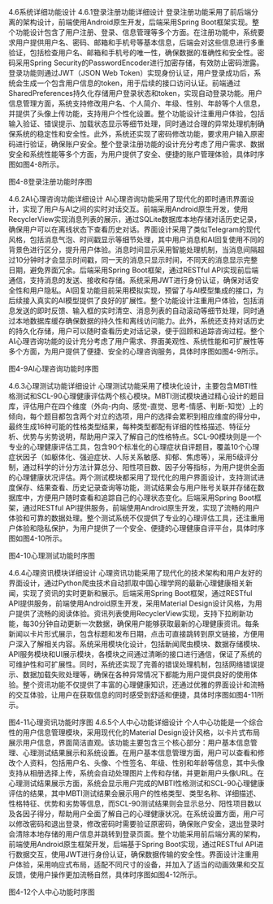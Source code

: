 4.6系统详细功能设计
4.6.1登录注册功能详细设计
登录注册功能采用了前后端分离的架构设计，前端使用Android原生开发，后端采用Spring Boot框架实现。整个功能设计包含了用户注册、登录、信息管理等多个方面。在注册功能中，系统要求用户提供用户名、密码、邮箱和手机号等基本信息，后端会对这些信息进行多重验证，包括检查用户名、邮箱和手机号的唯一性，确保数据的准确性和安全性。密码采用Spring Security的PasswordEncoder进行加密存储，有效防止密码泄露。登录功能则通过JWT（JSON Web Token）实现身份认证，用户登录成功后，系统会生成一个包含用户信息的token，用于后续的接口访问认证。前端通过SharedPreferences持久化存储用户登录状态和token，实现自动登录功能。用户信息管理方面，系统支持修改用户名、个人简介、年级、性别、年龄等个人信息，并提供了头像上传功能，支持用户个性化设置。整个功能设计注重用户体验，包括输入验证、错误提示、加载状态显示等细节处理，同时通过合理的异常处理机制确保系统的稳定性和安全性。此外，系统还实现了密码修改功能，要求用户输入原密码进行验证，确保账户安全。整个登录注册功能的设计充分考虑了用户需求、数据安全和系统性能等多个方面，为用户提供了安全、便捷的账户管理体验，具体时序图如图4-8所示。

图4-8登录注册功能时序图

4.6.2AI心理咨询功能详细设计
AI心理咨询功能采用了现代化的即时通讯界面设计，实现了用户与AI之间的实时对话交互。前端采用Android原生开发，使用RecyclerView实现消息列表的展示，通过SQLite数据库本地存储对话历史记录，确保用户可以在离线状态下查看历史对话。界面设计采用了类似Telegram的现代风格，包括消息气泡、时间戳显示等细节处理，其中用户消息和AI回复使用不同的背景色进行区分，提升用户体验。消息时间显示采用智能处理机制，当消息间隔超过10分钟时才会显示时间戳，同一天的消息只显示时间，不同天的消息显示完整日期，避免界面冗余。后端采用Spring Boot框架，通过RESTful API实现前后端通信，支持消息的发送、接收和存储。系统采用JWT进行身份认证，确保对话安全性和用户隐私。AI回复功能目前采用模拟实现，预留了与AI模型集成的接口，为后续接入真实的AI模型提供了良好的扩展性。整个功能设计注重用户体验，包括消息发送的即时反馈、输入框的实时清空、消息列表的自动滚动等细节处理，同时通过本地数据库缓存确保数据的持久性和离线访问能力。此外，系统还支持对话历史的持久化存储，用户可以随时查看历史对话记录，便于回顾和追踪咨询过程。整个AI心理咨询功能的设计充分考虑了用户需求、界面美观性、系统性能和可扩展性等多个方面，为用户提供了便捷、安全的心理咨询服务，具体时序图如图4-9所示。

图4-9AI心理咨询功能时序图

4.6.3心理测试功能详细设计
心理测试功能采用了模块化设计，主要包含MBTI性格测试和SCL-90心理健康评估两个核心模块。MBTI测试模块通过精心设计的题目库，评估用户在四个维度（外向-内向、感觉-直觉、思考-情感、判断-知觉）上的倾向，每个题目都包含两个对立的选项，用户的选择会累积到相应维度的得分中，最终生成16种可能的性格类型结果，每种类型都配有详细的性格描述、特征分析、优势与劣势说明，帮助用户深入了解自己的性格特点。SCL-90模块则是一个专业的心理健康评估工具，包含90个标准化的心理症状自评题目，覆盖10个心理症状因子（如躯体化、强迫症状、人际关系敏感、抑郁、焦虑等），采用5级评分制，通过科学的计分方法计算总分、阳性项目数、因子分等指标，为用户提供全面的心理健康状况评估。两个测试模块都采用了现代化的用户界面设计，支持测试进度保存、结果查看、历史记录查询等功能，测试结果会与用户账号关联并存储在数据库中，方便用户随时查看和追踪自己的心理状态变化。后端采用Spring Boot框架，通过RESTful API提供服务，前端使用Android原生开发，实现了流畅的用户体验和可靠的数据处理。整个测试系统不仅提供了专业的心理评估工具，还注重用户体验和隐私保护，为用户提供了一个安全、便捷的心理健康自评平台，具体时序图如图4-10所示。

图4-10心理测试功能时序图

4.6.4心理资讯模块详细设计
心理资讯功能采用了现代化的技术架构和用户友好的界面设计，通过Python爬虫技术自动抓取中国心理学网的最新心理健康相关新闻，实现了资讯的实时更新和展示。后端采用Spring Boot框架，通过RESTful API提供服务，前端使用Android原生开发，采用Material Design设计风格，为用户提供了流畅的阅读体验。资讯列表使用RecyclerView实现，支持下拉刷新功能，每30分钟自动更新一次数据，确保用户能够获取最新的心理健康资讯。每条新闻以卡片形式展示，包含标题和发布日期，点击可直接跳转到原文链接，方便用户深入了解相关内容。系统采用模块化设计，包括新闻爬虫模块、数据存储模块、API服务模块和UI展示模块，各模块之间通过清晰的接口进行通信，保证了系统的可维护性和可扩展性。同时，系统还实现了完善的错误处理机制，包括网络错误提示、数据加载失败处理等，确保在各种异常情况下都能为用户提供良好的使用体验。整个资讯功能不仅提供了丰富的心理健康知识，还通过优雅的界面设计和流畅的交互体验，让用户在获取信息的同时感受到舒适和便捷，具体时序图如图4-11所示。

图4-11心理资讯功能时序图
4.6.5个人中心功能详细设计
个人中心功能是一个综合性的用户信息管理模块，采用现代化的Material Design设计风格，以卡片式布局展示用户信息，界面简洁直观。该功能主要包含三个核心部分：用户基本信息管理、心理测试结果展示和系统设置。在用户基本信息管理方面，用户可以查看和修改个人资料，包括用户名、头像、个性签名、年级、性别和年龄等信息，其中头像支持从相册选择上传，系统会自动处理图片上传和存储，并更新用户头像URL。在心理测试结果展示方面，系统会显示用户完成的MBTI性格测试和SCL-90心理健康评估的结果，其中MBTI测试结果会展示用户的性格类型、类型名称、详细描述、性格特征、优势和劣势等信息，而SCL-90测试结果则会显示总分、阳性项目数以及各因子得分，帮助用户全面了解自己的心理健康状况。在系统设置方面，用户可以修改密码和退出登录，修改密码时需要验证原密码，确保账户安全，退出登录时会清除本地存储的用户信息并跳转到登录页面。整个功能采用前后端分离的架构，前端使用Android原生框架开发，后端基于Spring Boot实现，通过RESTful API进行数据交互，使用JWT进行身份认证，确保数据传输的安全性。界面设计注重用户体验，采用响应式布局，适配不同尺寸的设备，并加入了适当的动画效果和交互反馈，使用户操作更加流畅自然，具体时序图如图4-12所示。

图4-12个人中心功能时序图